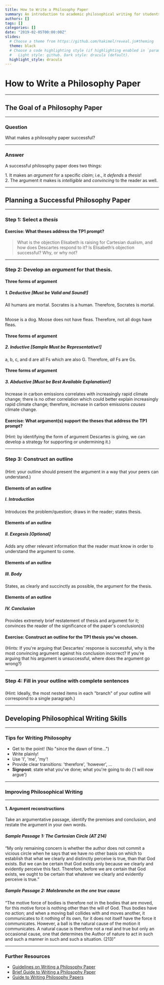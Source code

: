 ```yaml
---
title: How to Write a Philosophy Paper
summary: An introduction to academic philosophical writing for students of PHIL 217.
authors: []
tags: []
categories: []
date: "2019-02-05T00:00:00Z"
slides:
  # Choose a theme from https://github.com/hakimel/reveal.js#theming
  theme: black
  # Choose a code highlighting style (if highlighting enabled in `params.toml`)
  #   Light style: github. Dark style: dracula (default).
  highlight_style: dracula
---
```


# How to Write a Philosophy Paper

---

## The Goal of a Philosophy Paper

---

### Question

What makes a philosophy paper successful?

---
<section>
<h3>Answer</h3>

A successful philosophy paper does two things:

</section>

<section>
1. It makes an <em>argument</em> for a specific <em>claim</em>; i.e., it <em>defends</em> a <em>thesis</em>!
</section>

<section>
2. The argument it makes is <em>intelligible</em> and <em>convincing</em> to the reader as well.
</section>

---

## Planning a Successful Philosophy Paper

---

<section>
<h3> Step 1: Select a <em>thesis</em> </h3>
</section>

<section>
<h4> Exercise: What theses address the TP1 prompt? </h4>

> What is the objection Elisabeth is raising for Cartesian dualism, and how does Descartes respond to it? Is Elisabeth’s objection successful? Why, or why not?

</section>

---

<section>
<h3>Step 2: Develop an <em>argument</em> for that thesis.</h3>
</section>

<section>
<h4>Three forms of argument</h4>

<h5> 1. Deductive [Must be Valid and Sound!] </h5>

All humans are mortal. Socrates is a human. Therefore, Socrates is mortal. <br><br>

Moose is a dog. Moose does not have fleas. Therefore, not all dogs have fleas.

</section>

<section>
<h4>Three forms of argument</h4>

<h5> 2. Inductive [Sample Must be Representative!]</h5>

a, b, c, and d are all Fs which are also G. Therefore, <em>all</em> Fs are Gs.

</section>

<section>
<h4>Three forms of argument</h4>

<h5>3. Abductive [Must be Best Available Explanation!]</h5>

Increase in carbon emissions correlates with increasingly rapid climate change; there is no other correlation which could better explain increasingly rapid climate change; therefore, increase in carbon emissions <em>causes</em> climate change.

</section>

<section>
<h4>Exercise: What argument(s) support the theses that address the TP1 prompt?</h4>

(Hint: by identifying the form of argument Descartes is giving, we can develop a strategy for supporting or undermining it.)

</section>

---

<section>
<h3>Step 3: Construct an outline<h3>
</section>

<section>
(Hint: your outline should present the argument in a way that your peers can understand.)
</section>

<section>
<h4>Elements of an outline</h4>
<h5>I. Introduction</h5>

Introduces the problem/question; draws in the reader; states thesis.
</section>

<section>
<h4>Elements of an outline</h4>
<h5>II. Exegesis [Optional]</h5>

Adds any other relevant information that the reader must know in order to understand the argument to come.
</section>

<section>
<h4>Elements of an outline</h4>
<h5>III. Body</h5>

States, as clearly and succinctly as possible, the argument for the thesis.
</section>

<section>
<h4>Elements of an outline</h4>
<h5>IV. Conclusion</h5>

Provides extremely brief restatement of thesis and argument for it; convinces the reader of the significance of the paper's conclusion(s)
</section>

<section>
<h4>Exercise: Construct an outline for the TP1 thesis you've chosen.</h4>

(Hints: If you're arguing that Descartes' response is successful, why is the most convincing argument against his conclusion incorrect? If you're arguing that his argument is unsuccessful, where does the argument go wrong?)

</section>

---

<section>
<h3>Step 4: Fill in your outline with complete sentences<h3>
</section>

<section>

(Hint: Ideally, the most nested items in each "branch" of your outline will correspond to a single paragraph.)

</section>

---

## Developing Philosophical Writing Skills

---

### Tips for Writing Philosophy

- Get to the point! (No "since the dawn of time...")
- Write plainly!
- Use 'I', 'me', 'my'!
- Provide clear transitions: 'therefore', 'however', ...
- **Signpost**: state what you've done; what you're going to do ('I will now argue')

---

### Improving Philosophical Writing

---
<section>
<h4> 1. Argument reconstructions </h4>

Take an argumentative passage, identify the premises and conclusion, and restate the argument in your own words.
</section>

<section>
<h5>Sample Passage 1: The Cartesian Circle (AT 214)</h5>

<q>My only remaining concern is whether the author does not commit a vicious circle when he says that we have no other basis on which to establish that what we clearly and distinctly perceive is true, than that God exists. But we can be certain that God exists only because we clearly and evidently perceive this fact. Therefore, before we are certain that God exists, we ought to be certain that whatever we clearly and evidently perceive is true.</q>
</section>

<section>
<h5>Sample Passage 2: Malebranche on the one true cause</h5>

<q>The motive force of bodies is therefore not in the bodies that are moved, for this motive force is nothing other than the will of God. Thus bodies have no action; and when a moving ball collides with and moves another, it communicates to it nothing of its own, for it does not itself have the force it communicates. However, a ball is the natural cause of the motion it communicates. A natural cause is therefore not a real and true but only an occasional cause, one that determines the Author of nature to act in such and such a manner in such and such a situation. (213)</q>

</section>

---

### Further Resources

- [Guidelines on Writing a Philosophy Paper](http://www.jimpryor.net/teaching/guidelines/writing.html)
- [Brief Guide to Writing a Philosophy Paper](https://philosophy.fas.harvard.edu/files/phildept/files/brief_guide_to_writing_philosophy_paper.pdf)
- [Guide to Writing Philosophy Papers](https://global.oup.com/us/companion.websites/9780190200237/stud/guide/)
